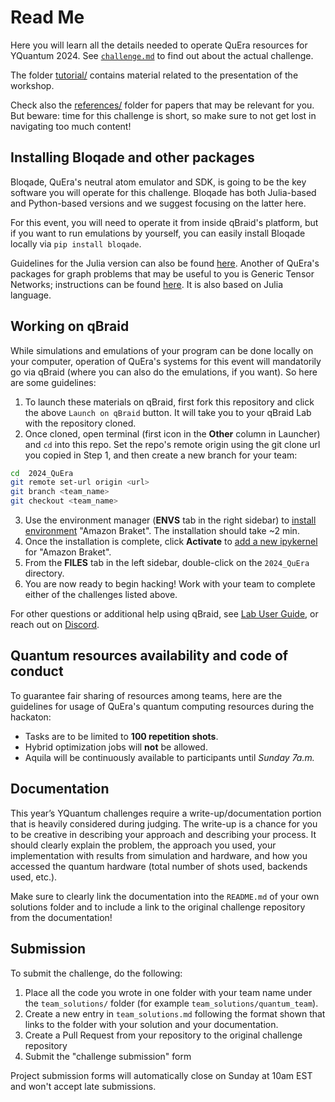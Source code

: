 # Read Me

Here you will learn all the details needed to operate QuEra resources for YQuantum 2024. See [`challenge.md`](challenge.md) to find out about the actual challenge.


The folder [tutorial/](tutorial/) contains material related to the presentation of the workshop.

Check also the [references/](references/) folder for papers that may be relevant for you. But beware: time for this challenge is short, so make sure to not get lost in navigating too much content!

## Installing Bloqade and other packages 

Bloqade, QuEra's neutral atom emulator and SDK, is going to be the key software you will operate for this challenge. Bloqade has both Julia-based and Python-based versions and we suggest focusing on the latter here.

For this event, you will need to operate it from inside qBraid's platform, but if you want to run emulations by yourself, you can easily install Bloqade locally via `pip install bloqade`.

Guidelines for the Julia version can also be found [here](https://queracomputing.github.io/Bloqade.jl/dev/). Another of QuEra's packages for graph problems that may be useful to you is Generic Tensor Networks; instructions can be found [here](https://queracomputing.github.io/GenericTensorNetworks.jl/dev/). It is also based on Julia language.

## Working on qBraid

While simulations and emulations of your program can be done locally on your computer, operation of QuEra's systems for this event will mandatorily go via qBraid (where you can also do the emulations, if you want). So here are some guidelines:

1. To launch these materials on qBraid, first fork this repository and click the above `Launch on qBraid` button. It will take you to your qBraid Lab with the repository cloned.
2. Once cloned, open terminal (first icon in the **Other** column in Launcher) and `cd` into this repo. Set the repo's remote origin using the git clone url you copied in Step 1, and then create a new branch for your team:
```bash
cd  2024_QuEra
git remote set-url origin <url>
git branch <team_name>
git checkout <team_name>
```

3. Use the environment manager (**ENVS** tab in the right sidebar) to [install environment](https://qbraid-qbraid.readthedocs-hosted.com/en/latest/lab/environments.html#install-environment) "Amazon Braket". The installation should take ~2 min.
4. Once the installation is complete, click **Activate** to [add a new ipykernel](https://qbraid-qbraid.readthedocs-hosted.com/en/latest/lab/kernels.html#add-remove-kernels) for "Amazon Braket".
5. From the **FILES** tab in the left sidebar, double-click on the `2024_QuEra` directory.
6. You are now ready to begin hacking! Work with your team to complete either of the challenges listed above.

For other questions or additional help using qBraid, see [Lab User Guide](https://qbraid-qbraid.readthedocs-hosted.com/en/latest/lab/overview.html), or reach out on [Discord](https://discord.gg/gwBebaBZZX).

## Quantum resources availability and code of conduct
To guarantee fair sharing of resources among teams, here are the guidelines for usage of QuEra's quantum computing resources during the hackaton:
* Tasks are to be limited to **100 repetition shots**.
* Hybrid optimization jobs will **not** be allowed.
* Aquila will be continuously available to participants until *Sunday 7a.m.*


## Documentation

This year’s YQuantum challenges require a write-up/documentation portion that is heavily considered during
judging. The write-up is a chance for you to be creative in describing your approach and describing
your process. It should clearly explain the problem, the approach you used, your implementation with results
from simulation and hardware, and how you accessed the quantum hardware (total number of shots used, backends used, etc.).

Make sure to clearly link the documentation into the `README.md` of your own solutions folder and to include a link to the original challenge repository from the documentation!


## Submission

To submit the challenge, do the following:
1. Place all the code you wrote in one folder with your team name under the `team_solutions/` folder (for example `team_solutions/quantum_team`).
2. Create a new entry in `team_solutions.md` following the format shown that links to the folder with your solution and your documentation.
3. Create a Pull Request from your repository to the original challenge repository
4. Submit the "challenge submission" form

Project submission forms will automatically close on Sunday at 10am EST and won't accept late submissions.

